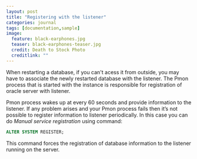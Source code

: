 ```yaml
---
layout: post
title: "Registering with the listener"
categories: journal
tags: [documentation,sample]
image:
  feature: black-earphones.jpg
  teaser: black-earphones-teaser.jpg
  credit: Death to Stock Photo
  creditlink: ""
---
```

When restarting a database, if you can't acess it from outside, you may have to associate the newly restarted database with the listener. The Pmon process that is started with the instance is responsible for registration of oracle server with listener.

Pmon process wakes up at every 60 seconds and provide information to the listener. If any problem arises and your Pmon process fails then it’s not possible to register information to listener periodically. In this case you can do *Manual service registration* using command:

``` SQL
ALTER SYSTEM REGISTER;
```

This command forces the registration of database information to the listener running on the server.
